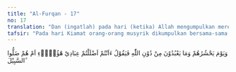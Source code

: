 ```yaml
---
title: "Al-Furqan - 17"
no: 17
translation: "Dan (ingatlah) pada hari (ketika) Allah mengumpulkan mereka bersama apa yang mereka sembah selain Allah, lalu Dia berfirman (kepada yang disembah), “Apakah kamu yang menyesatkan hamba-hamba-Ku itu, atau mereka sendirikah yang sesat dari jalan (yang benar)?” "
tafsir: "Pada hari Kiamat orang-orang musyrik dikumpulkan bersama-sama dengan sembahan-sembahan mereka. Lalu Allah mengemukakan pertanyaan-pertanyaan kepada sembahan-sembahan itu. Benarkah mereka dahulu di dunia menyuruh mereka itu menyembahnya sehingga mereka telah sesat dari jalan yang benar, mempersekutukan Allah dengan sesembahan itu sehingga mereka mengingkari ajaran-ajaran Allah dan ajaran-ajaran Rasul-Nya. Di antara sembahan-sembahan yang disembah orang-orang kafir itu termasuk beberapa malaikat, Nabi Isa dan Uzair. Mereka merasa sangat heran dan tercengang mendengar pertanyaan-pertanyaan itu karena mereka tidak pernah menyuruh manusia menyembah mereka, bahkan mereka selalu menyeru kepada tauhid, menyembah Allah tanpa mempersekutukan-Nya dengan suatu apapun. Dalam ayat ini disebutkan pertanyaan Allah yang khusus dihadapkan kepada Nabi Isa yaitu firman-Nya:\n\nDan (ingatlah) ketika Allah berfirman, \"Wahai Isa putra Maryam! Engkaukah yang mengatakan kepada orang-orang, \"Jadikanlah aku dan ibuku sebagai dua tuhan selain Allah?\" (Isa) menjawab, \"Mahasuci Engkau, tidak patut bagiku mengatakan apa yang bukan hakku. Jika aku pernah mengatakannya tentulah Engkau telah mengetahuinya. Engkau mengetahui apa yang ada pada diriku dan aku tidak mengetahui apa yang ada pada-Mu. Sungguh, Engkaulah Yang Maha Mengetahui segala yang gaib.\" (al-Ma'idah/5: 116)"
---
```


وَيَوْمَ يَحْشُرُهُمْ وَمَا يَعْبُدُوْنَ مِنْ دُوْنِ اللّٰهِ فَيَقُوْلُ ءَاَنْتُمْ اَضْلَلْتُمْ عِبَادِيْ هٰٓؤُلَاۤءِ اَمْ هُمْ ضَلُّوا السَّبِيْلَ ۗ
